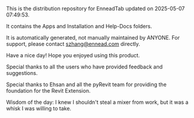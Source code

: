 This is the distribution repository for EnneadTab updated on 2025-05-07 07:49:53.

It contains the Apps and Installation and Help-Docs folders.

It is automatically generated, not manually maintained by ANYONE.
For support, please contact szhang@ennead.com directly.

Have a nice day! Hope you enjoyed using this product.

Special thanks to all the users who have provided feedback and suggestions.

Special thanks to Ehsan and all the pyRevit team for providing the foundation for the Revit Extension.



Wisdom of the day:
I knew I shouldn't steal a mixer from work, but it was a whisk I was willing to take.
